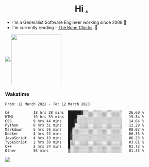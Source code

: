 <h1 align="center">Hi <a href="https://www.hackerrank.com/erasmosaraujo">.</a></h1>
 
- I'm a Generalist Software Engineer working  since 2008 🚀
- I'm currently reading - <a href="https://www.amazon.ca/Bone-Clocks-David-Mitchell/dp/0340921625">The Bone Clocks</a>. 📘
  
<p align="left">
  <a href="https://github.com/erasmosoares/github-readme-stats">
    <img
      align="center"
      src="https://github-readme-stats.vercel.app/api/top-langs/?username=erasmosoares&theme=radical&layout=compact"
    />
  </a>
  <a href="https://github.com/erasmosoares/github-readme-stats">
    <img
      align="center"
      height="165"
      src="https://github-readme-stats.vercel.app/api?username=erasmosoares&theme=radical&count_private=true&show_icons=true&custom_title=Github%20Status&hide=issues"
    />
  </a>
</p>

<!--
 ### Repo 
 
<p align="left">
 <a href="https://github.com/erasmosoares/github-readme-stats">
    <img
      align="center"
      height="165"
      src="https://github-readme-stats.vercel.app/api/pin?username=erasmosoares&repo=sample-node&title_color=fff&icon_color=f9f9f9&text_color=9f9f9f&bg_color=151515"
    />
  </a>
  <a href="https://github.com/erasmosoares/github-readme-stats">
    <img
      align="center"
      height="165"
      src="https://github-readme-stats.vercel.app/api/pin?username=erasmosoares&repo=sample-node&title_color=fff&icon_color=f9f9f9&text_color=9f9f9f&bg_color=151515"
    />
  </a>
</p>
-->

 ### Wakatime 

<!--START_SECTION:waka-->

```text
From: 12 March 2022 - To: 12 March 2023

C#           18 hrs 28 mins  ██████▓░░░░░░░░░░░░░░░░░░   26.60 %
HTML         10 hrs 39 mins  ████░░░░░░░░░░░░░░░░░░░░░   15.34 %
CSS          9 hrs 44 mins   ███▓░░░░░░░░░░░░░░░░░░░░░   14.04 %
Python       8 hrs 31 mins   ███░░░░░░░░░░░░░░░░░░░░░░   12.29 %
Markdown     5 hrs 36 mins   ██░░░░░░░░░░░░░░░░░░░░░░░   08.07 %
Docker       4 hrs 23 mins   █▓░░░░░░░░░░░░░░░░░░░░░░░   06.33 %
JavaScript   4 hrs 19 mins   █▓░░░░░░░░░░░░░░░░░░░░░░░   06.23 %
TypeScript   2 hrs 38 mins   █░░░░░░░░░░░░░░░░░░░░░░░░   03.81 %
C++          2 hrs 34 mins   █░░░░░░░░░░░░░░░░░░░░░░░░   03.72 %
Other        56 mins         ▒░░░░░░░░░░░░░░░░░░░░░░░░   01.35 %
```

<!--END_SECTION:waka-->

![](https://komarev.com/ghpvc/?username=erasmosoares&color=brightgreen)
